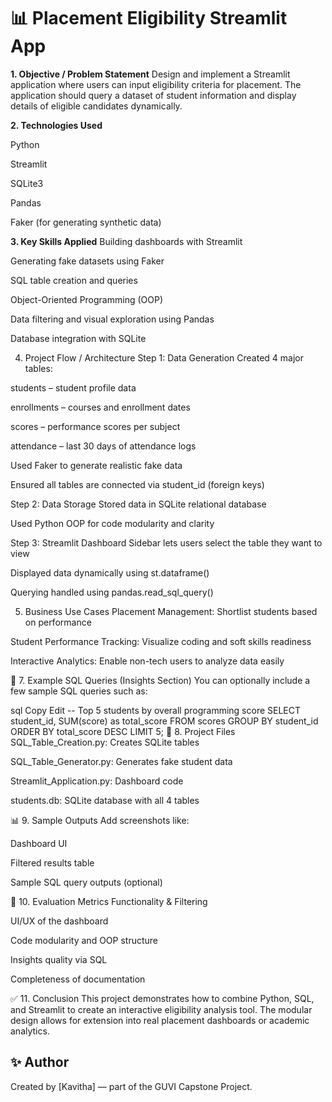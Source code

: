 # 📊 Placement Eligibility Streamlit App


**1. Objective / Problem Statement**
Design and implement a Streamlit application where users can input eligibility criteria for placement. The application should query a dataset of student information and display details of eligible candidates dynamically.

**2. Technologies Used**

Python

Streamlit

SQLite3

Pandas

Faker (for generating synthetic data)

**3. Key Skills Applied**
Building dashboards with Streamlit

Generating fake datasets using Faker

SQL table creation and queries

Object-Oriented Programming (OOP)

Data filtering and visual exploration using Pandas

Database integration with SQLite

4. Project Flow / Architecture
Step 1: Data Generation
Created 4 major tables:

students – student profile data

enrollments – courses and enrollment dates

scores – performance scores per subject

attendance – last 30 days of attendance logs

Used Faker to generate realistic fake data

Ensured all tables are connected via student_id (foreign keys)

Step 2: Data Storage
Stored data in SQLite relational database

Used Python OOP for code modularity and clarity

Step 3: Streamlit Dashboard
Sidebar lets users select the table they want to view

Displayed data dynamically using st.dataframe()

Querying handled using pandas.read_sql_query()

5. Business Use Cases
Placement Management: Shortlist students based on performance

Student Performance Tracking: Visualize coding and soft skills readiness

Interactive Analytics: Enable non-tech users to analyze data easily

🔎 7. Example SQL Queries (Insights Section)
You can optionally include a few sample SQL queries such as:

sql
Copy
Edit
-- Top 5 students by overall programming score
SELECT student_id, SUM(score) as total_score
FROM scores
GROUP BY student_id
ORDER BY total_score DESC
LIMIT 5;
📁 8. Project Files
SQL_Table_Creation.py: Creates SQLite tables

SQL_Table_Generator.py: Generates fake student data

Streamlit_Application.py: Dashboard code

students.db: SQLite database with all 4 tables

📊 9. Sample Outputs
Add screenshots like:

Dashboard UI

Filtered results table

Sample SQL query outputs (optional)

📏 10. Evaluation Metrics
Functionality & Filtering

UI/UX of the dashboard

Code modularity and OOP structure

Insights quality via SQL

Completeness of documentation

✅ 11. Conclusion
This project demonstrates how to combine Python, SQL, and Streamlit to create an interactive eligibility analysis tool. The modular design allows for extension into real placement dashboards or academic analytics.


## ✨ Author

Created by [Kavitha] — part of the GUVI Capstone Project.
